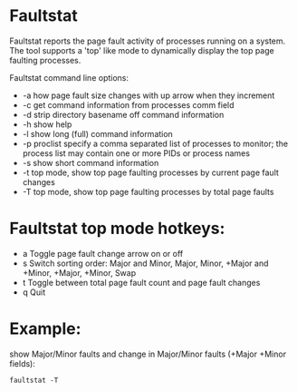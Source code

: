 # Faultstat

Faultstat reports the page fault activity of processes
running on a system. The tool supports a 'top' like mode
to dynamically display the top page faulting processes.

Faultstat command line options:

* -a how page fault size changes with up arrow when they increment
* -c get command information from processes comm field
* -d strip directory basename off command information
* -h show help
* -l show long (full) command information
* -p proclist specify a comma separated list of processes to monitor; the process list may contain one or more PIDs or process names
* -s show short command information
* -t top mode, show top page faulting processes by current page fault changes
* -T top mode, show top page faulting processes by total page faults

# Faultstat top mode hotkeys:

* a Toggle page fault change arrow on or off
* s Switch sorting order: Major and Minor, Major, Minor, +Major and +Minor, +Major, +Minor, Swap
* t Toggle between total page fault count and page fault changes
* q Quit

# Example:

show Major/Minor faults and change in Major/Minor faults (+Major +Minor fields):
```
faultstat -T
```
